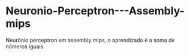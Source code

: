 # Neuronio-Perceptron---Assembly-mips

Neurônio perceptron em assembly mips, o aprendizado é a soma de números iguais.

